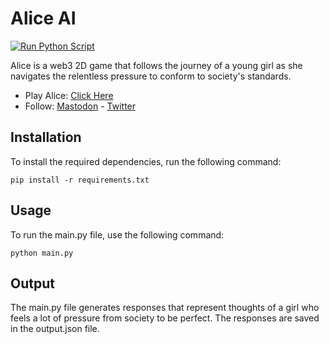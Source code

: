 # Alice AI

[![Run Python Script](https://github.com/Alice-gnosis/ai/actions/workflows/main.yml/badge.svg)](https://github.com/Alice-gnosis/ai/actions/workflows/main.yml)

Alice is a web3 2D game that follows the journey of a young girl as she navigates the relentless pressure to conform to society's standards.

* Play Alice: [Click Here](https://alicegame.xyz)
* Follow: [Mastodon](https://mastodon.online/@alicegame) - [Twitter](https://twitter.com/alicegamedotxyz)
## Installation

To install the required dependencies, run the following command:

```
pip install -r requirements.txt
```

## Usage

To run the main.py file, use the following command:

```
python main.py
```

## Output

The main.py file generates responses that represent thoughts of a girl who feels a lot of pressure from society to be perfect. The responses are saved in the output.json file.
